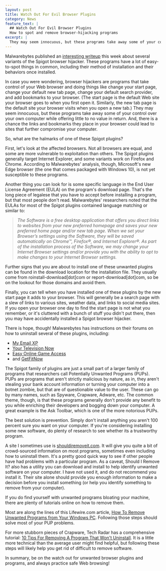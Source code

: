 ```yaml
---
layout: post
title: Watch Out For Evil Browser Plugins
category: News
feature_text: |
  ## Watch Out For Evil Browser Plugins
  How to spot and remove browser-hijacking programs
excerpt: |
  They may seem innocuous, but these programs take away some of your control over your own computer while offering little to no value in return.
---
```

Malwarebytes published an [interesting writeup](https://blog.malwarebytes.com/puppum/2017/02/spigot-browser-hijackers/) this week about several variants of the Spigot browser hijacker. These programs have a lot of easy-to-spot things in common, including their method of installation and their behaviors once installed. 

In case you were wondering, browser hijackers are programs that take control of your Web browser and doing things like change your start page, change your default new tab page, change your default search provider, and add bookmarks to your browser. (The start page is the default Web site your browser goes to when you first open it. Similarly, the new tab page is the default site your browser visits when you open a new tab.) They may seem innocuous, but these programs take away some of your control over your own computer while offering little to no value in return. And, there is a chance the links and bookmarks they place in your browser could lead to sites that further compromise your computer.

So, what are the halmarks of one of these Spigot plugins?

First, let's look at the affected browsers. Not all browsers are equal, and some are more vulnerable to exploitation than others. The Spigot plugins generally target Internet Explorer, and some variants work on Firefox and Chrome. According to Malwarebytes' analysis, though, Microsoft's new Edge browser (the one that comes packaged with Windows 10), is not yet susceptible to these programs.

Another thing you can look for is some specific language in the End User License Agreement (EULA) on the program's download page. That's the long piece of legalese that you have to accept before installing a program, but that most people don't read. Malwarebytes' researchers noted that the EULAs for most of the Spigot plugins contained language matching or similar to:

>*The Software is a free desktop application that offers you direct links to websites from your new preferred homepage and saves your new preferred home page and/or new tab page. When we set your Browser’s settings using the Software, they will be saved automatically on Chrome™, Firefox®, and Internet Explorer®. As part of the installation process of the Software, we may change your Internet Browser settings and/or provide you with the ability to opt to make changes to your Internet Browser settings.*

Further signs that you are about to install one of these unwanted plugins can be found in the download location for the installation file. They usually come from roinstall-download[dot]com or report-download[dot]com, so be on the lookout for those domains and avoid them.

Finally, you can tell when you have installed one of these plugins by the new start page it adds to your browser. This will generally be a search page with a slew of links to various sites, weather data, and links to social media sites. If you open your browser one day to find the start page is not what you remember, or it's cluttered with a bunch of stuff you didn't put there, then you may have accidentally installed a Spigot browser hijacker.

There is hope, though! Malwarebytes has instructions on their forums on how to uninstall several of these plugins, including: 

* [My Email XP](https://forums.malwarebytes.com/topic/193893-removal-instructions-for-my-email-xp/)
* [Your Television Now](https://forums.malwarebytes.com/topic/194396-removal-instructions-for-your-television-now/)
* [Easy Online Game Access](https://forums.malwarebytes.com/topic/195456-removal-instructions-for-easy-online-game-access/)
* and [GetFitNow](https://forums.malwarebytes.com/topic/195456-removal-instructions-for-easy-online-game-access/)

The Spigot family of plugins are just a small part of a larger family of programs that researchers call Potentially Unwanted Programs (PUPs). PUPs are programs that aren't strictly malicious by nature, as in, they aren't stealing your bank account information or turning your computer into a botnet zombie, but that are of questionable value to the user. These can go by many names, such as Spyware, Crapware, Adware, etc. The common theme, though, is that these programs generally don't provide any benefit to you while enriching their developers and bogging down your computer. A great example is the Ask Toolbar, which is one of the more notorious PUPs. 

The best solution is prevention. Simply don't install anything you aren't 100 percent sure you want on your computer. If you're considering installing some new software, do plenty of research to see whether its a trustworthy program. 

A site I sometimes use is [shouldiremoveit.com](http://www.shouldiremoveit.com/programs.aspx?q=ask.com). It will give you quite a bit of crowd-sourced information on most programs, sometimes even including how to uninstall them. It's a pretty good quick way to see if other people have had problems with a particular program. As a caveat, Should I Remove It? also has a utility you can download and install to help identify unwanted software on your computer. I have not used it, and do not recommend you install it. Their site alone should provide you enough information to make a decision before you install something (or help you identify something to remove from your computer). 

If you do find yourself with unwanted programs bloating your machine, there are plenty of tutorials online on how to remove them. 

Most are along the lines of this Lifewire.com article, [How To Remove Unwanted Programs from Your Windows PC](https://www.lifewire.com/windows-uninstaller-to-remove-unused-programs-3506955). Following those steps should solve most of your PUP problems. 

For more stubborn pieces of Crapware, Tech Radar has a comprehensive tutorial: [10 Tips For Removing A Program That Won't Uninstall](http://www.techradar.com/news/software/10-tips-for-removing-a-program-that-won-t-uninstall-907471). It is a little more technical than the average user might find helpful, but following these steps will likely help you get rid of difficult to remove software. 

In summary, be on the watch out for unwanted browser plugins and programs, and always practice safe Web browsing!




